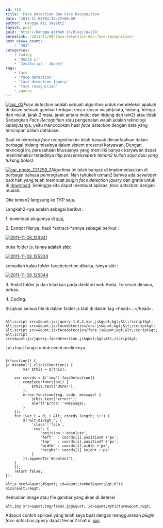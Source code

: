 ```yaml
---
id: 218
title: 'Face Detection dan Face Recognition'
date: '2011-11-08T04:25:37+00:00'
author: 'Hangga Aji Sayekti'
layout: post
guid: 'http://hangga.github.io/blog/?p=218'
permalink: /2011/11/08/face-detection-dan-face-recognition/
post_views_count:
    - '353'
categories:
    - Coding
    - 'Dunia IT'
    - 'JavaScript - Jquery'
tags:
    - face
    - 'face detection'
    - 'face detection jquery'
    - 'face recognition'
    - jquery
---
```


*[![](http://hangga.github.io/blog/wp-content/uploads/2011/11/pic_031.jpg "pic_03")](http://hangga.github.io/blog/wp-content/uploads/2011/11/pic_031.jpg)Face detection* adalah sebuah algoritma untuk mendeteksi apakah di dalam sebuah gambar terdapat unsur-unsur wajah(mata, hidung, telinga dan mulut, jarak 2 mata, jarak antara mulut dan hidung dan lain2) atau tidak. Sedangkan *Face Recognition* atau pengenalan wajah adalah teknologi kelanjutanya, yaitu mencocokan hasil *face detection* dengan data yang tersimpan dalam database.

Saat ini teknologi *face recognition* ini telah banyak dimanfaatkan dalam berbagai bidang misalnya dalam sistem presensi karyawan. Dengan teknologi ini, perusahaan khususnya yang memiliki banyak karyawan dapat meminimalisir terjadinya *titip presensi(*seperti teman2 kuliah saya dulu yang tukang bolos*).*

[![](http://hangga.github.io/blog/wp-content/uploads/2011/11/car_photo_221259_7-150x150.jpg "car_photo_221259_7")](http://hangga.github.io/blog/wp-content/uploads/2011/11/car_photo_221259_7.jpg)Algoritma ini telah banyak di implementasikan di berbagai bahasa pemrograman. Nah tahukah teman2 bahwa ada *developer* baik hati yang telah membuat *plugin face detection jquery* dan gratis untuk di [download](https://github.com/jaysalvat/jquery.facedetection/zipball/release). Sehingga kita dapat membuat aplikasi *face detection* dengan mudah.

Oke teman2 langsung ke TKP saja..

Langkah2-nya adalah sebagai berikut :

1\. download *plugin*nya di [sini](https://github.com/jaysalvat/jquery.facedetection/zipball/release),

2\. *Extract* filenya, hasil *extract-*annya sebagai berikut :

[![](http://hangga.github.io/blog/wp-content/uploads/2011/11/2011-11-08_1233411.png "2011-11-08_123341")](http://hangga.github.io/blog/wp-content/uploads/2011/11/2011-11-08_1233411.png)

buka folder <span style="color: #800000;">js, <span style="color: #000000;">isinya adalah sbb: </span></span>

[![](http://hangga.github.io/blog/wp-content/uploads/2011/11/2011-11-08_125334.png "2011-11-08_125334")](http://hangga.github.io/blog/wp-content/uploads/2011/11/2011-11-08_125334.png)

kemudian kalau folder facedetection dibuka, isinya sbb :

[![](http://hangga.github.io/blog/wp-content/uploads/2011/11/2011-11-08_1253441.png "2011-11-08_125344")](http://hangga.github.io/blog/wp-content/uploads/2011/11/2011-11-08_1253441.png)

3\. Ambil folder js dan letakkan pada direktori web Anda. Terserah dimana, bebas.

4\. Coding.

Sisipkan semua file di dalam folder js tadi di dalam tag &lt;head&gt;…&lt;/head&gt;.

```

&lt;script src=&quot;js/jquery-1.6.2.min.js&quot;&gt;&lt;/script&gt;
&lt;script src=&quot;js/facedetection/ccv.js&quot;&gt;&lt;/script&gt;
&lt;script src=&quot;js/facedetection/face.js&quot;&gt;&lt;/script&gt;
&lt;script src=&quot;js/jquery.facedetection.js&quot;&gt;&lt;/script&gt;
```

Lalu buat fungsi untuk event onclicknya

```

$(function() {
$('#tombol').click(function() {
		var $this = $(this);

	var coords = $('img').faceDetection({
		complete:function() {
			$this.text('Done!');
		},
		error:function(img, code, message) {
			$this.text('error!');
			alert('Error: '+message);
		}
	});
	for (var i = 0; i &lt; coords.length; i++) {
		$('&lt;div&gt;', {
			'class':'face',
			'css': {
				'position':'absolute',
				'left'  : coords[i].positionX +'px',
				'top'   : coords[i].positionY +'px',
				'width' : coords[i].width +'px',
				'height': coords[i].height +'px'
			}
		}).appendTo('#content');
	}
	});
	return false;
});
```

```
&lt;a href=&quot;#&quot; id=&quot;tombol&quot;&gt;Klik Disini&lt;/a&gt;
```

Kemudian image atau file gambar yang akan di deteksi

```
&lt;img src=&quot;img/faces.jpg&quot; id=&quot;myPicture&quot;/&gt;
```

Adapun contoh aplikasi yang telah saya buat dengan menggunakan *plugin face detection jquery* dapat teman2 lihat di [sini](http://hangga.github.io/blog/deteksiwajah).  
<script type="text/javascript">// <![CDATA[
      /**  **/ var sitti_pub_id = "BC0016648"; var sitti_ad_width = "468"; var sitti_ad_height = "60"; var sitti_ad_type = "9"; var sitti_ad_number = "2"; var sitti_ad_name = ""; var sitti_dep_id = "40358";
// ]]></script>  
<script src="http://stat.sittiad.com/delivery/sittiad.b1.js" type="text/javascript"></script>
